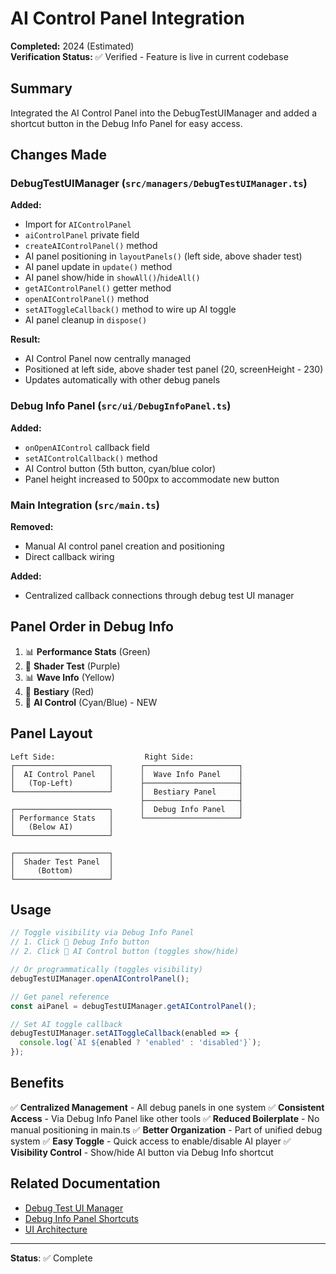 # AI Control Panel Integration

**Completed:** 2024 (Estimated)  
**Verification Status:** ✅ Verified - Feature is live in current codebase

## Summary

Integrated the AI Control Panel into the DebugTestUIManager and added a shortcut button in the Debug Info Panel for easy access.

## Changes Made

### DebugTestUIManager (`src/managers/DebugTestUIManager.ts`)

**Added:**

- Import for `AIControlPanel`
- `aiControlPanel` private field
- `createAIControlPanel()` method
- AI panel positioning in `layoutPanels()` (left side, above shader test)
- AI panel update in `update()` method
- AI panel show/hide in `showAll()`/`hideAll()`
- `getAIControlPanel()` getter method
- `openAIControlPanel()` method
- `setAIToggleCallback()` method to wire up AI toggle
- AI panel cleanup in `dispose()`

**Result:**

- AI Control Panel now centrally managed
- Positioned at left side, above shader test panel (20, screenHeight - 230)
- Updates automatically with other debug panels

### Debug Info Panel (`src/ui/DebugInfoPanel.ts`)

**Added:**

- `onOpenAIControl` callback field
- `setAIControlCallback()` method
- AI Control button (5th button, cyan/blue color)
- Panel height increased to 500px to accommodate new button

### Main Integration (`src/main.ts`)

**Removed:**

- Manual AI control panel creation and positioning
- Direct callback wiring

**Added:**

- Centralized callback connections through debug test UI manager

## Panel Order in Debug Info

1. 📊 **Performance Stats** (Green)
2. 🎨 **Shader Test** (Purple)
3. 📊 **Wave Info** (Yellow)
4. 📖 **Bestiary** (Red)
5. 🤖 **AI Control** (Cyan/Blue) - NEW

## Panel Layout

```
Left Side:                    Right Side:
┌─────────────────────┐      ┌─────────────────────┐
│  AI Control Panel   │      │  Wave Info Panel    │
│   (Top-Left)        │      ├─────────────────────┤
└─────────────────────┘      │  Bestiary Panel     │
                             ├─────────────────────┤
┌─────────────────────┐      │  Debug Info Panel   │
│ Performance Stats   │      └─────────────────────┘
│   (Below AI)        │
└─────────────────────┘

┌─────────────────────┐
│  Shader Test Panel  │
│     (Bottom)        │
└─────────────────────┘
```

## Usage

```typescript
// Toggle visibility via Debug Info Panel
// 1. Click 🐛 Debug Info button
// 2. Click 🤖 AI Control button (toggles show/hide)

// Or programmatically (toggles visibility)
debugTestUIManager.openAIControlPanel();

// Get panel reference
const aiPanel = debugTestUIManager.getAIControlPanel();

// Set AI toggle callback
debugTestUIManager.setAIToggleCallback(enabled => {
  console.log(`AI ${enabled ? 'enabled' : 'disabled'}`);
});
```

## Benefits

✅ **Centralized Management** - All debug panels in one system
✅ **Consistent Access** - Via Debug Info Panel like other tools
✅ **Reduced Boilerplate** - No manual positioning in main.ts
✅ **Better Organization** - Part of unified debug system
✅ **Easy Toggle** - Quick access to enable/disable AI player
✅ **Visibility Control** - Show/hide AI button via Debug Info shortcut

## Related Documentation

- [Debug Test UI Manager](./DEBUG_TEST_UI_MANAGER_IMPLEMENTATION.md)
- [Debug Info Panel Shortcuts](./DEBUG_INFO_PANEL_SHORTCUTS.md)
- [UI Architecture](../../Features/UI/README.md)

---

**Status**: ✅ Complete
